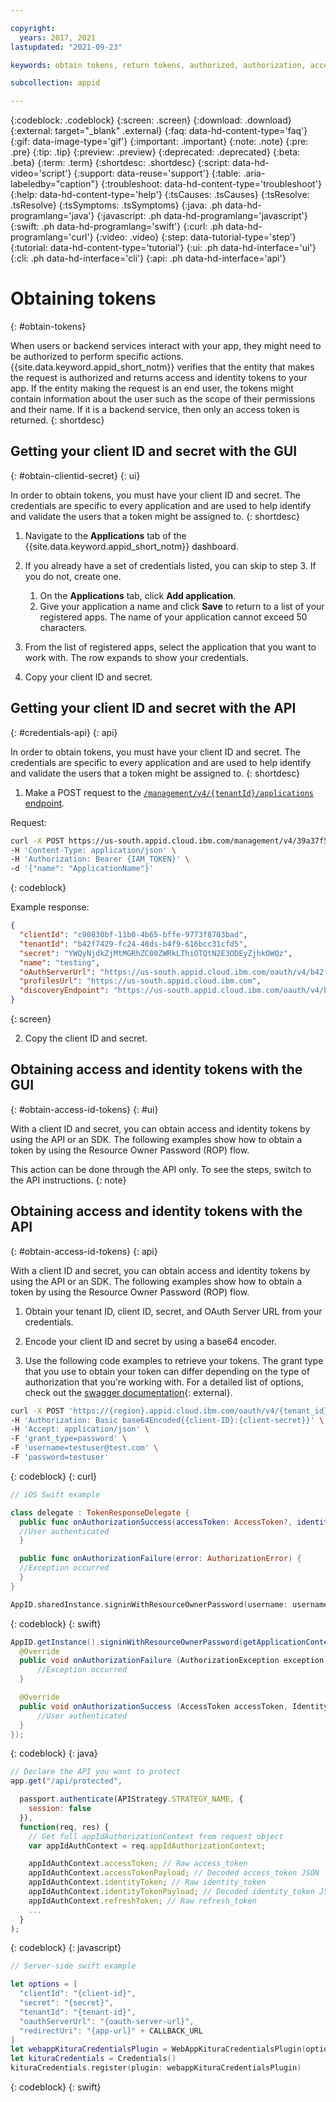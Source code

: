 ```yaml
---

copyright:
  years: 2017, 2021
lastupdated: "2021-09-23"

keywords: obtain tokens, return tokens, authorized, authorization, access management, client id, secret, tenant id, app security, identity token

subcollection: appid

---
```


{:codeblock: .codeblock}
{:screen: .screen}
{:download: .download}
{:external: target="_blank" .external}
{:faq: data-hd-content-type='faq'}
{:gif: data-image-type='gif'}
{:important: .important}
{:note: .note}
{:pre: .pre}
{:tip: .tip}
{:preview: .preview}
{:deprecated: .deprecated}
{:beta: .beta}
{:term: .term}
{:shortdesc: .shortdesc}
{:script: data-hd-video='script'}
{:support: data-reuse='support'}
{:table: .aria-labeledby="caption"}
{:troubleshoot: data-hd-content-type='troubleshoot'}
{:help: data-hd-content-type='help'}
{:tsCauses: .tsCauses}
{:tsResolve: .tsResolve}
{:tsSymptoms: .tsSymptoms}
{:java: .ph data-hd-programlang='java'}
{:javascript: .ph data-hd-programlang='javascript'}
{:swift: .ph data-hd-programlang='swift'}
{:curl: .ph data-hd-programlang='curl'}
{:video: .video}
{:step: data-tutorial-type='step'}
{:tutorial: data-hd-content-type='tutorial'}
{:ui: .ph data-hd-interface='ui'}
{:cli: .ph data-hd-interface='cli'}
{:api: .ph data-hd-interface='api'}



# Obtaining tokens
{: #obtain-tokens}

When users or backend services interact with your app, they might need to be authorized to perform specific actions. {{site.data.keyword.appid_short_notm}} verifies that the entity that makes the request is authorized and returns access and identity tokens to your app. If the entity making the request is an end user, the tokens might contain information about the user such as the scope of their permissions and their name. If it is a backend service, then only an access token is returned.
{: shortdesc}


## Getting your client ID and secret with the GUI
{: #obtain-clientid-secret}
{: ui}

In order to obtain tokens, you must have your client ID and secret. The credentials are specific to every application and are used to help identify and validate the users that a token might be assigned to. 
{: shortdesc}

1. Navigate to the **Applications** tab of the {{site.data.keyword.appid_short_notm}} dashboard.

2. If you already have a set of credentials listed, you can skip to step 3. If you do not, create one.
    1. On the **Applications** tab, click **Add application**.
    2. Give your application a name and click **Save** to return to a list of your registered apps. The name of your application cannot exceed 50 characters.

3. From the list of registered apps, select the application that you want to work with. The row expands to show your credentials.

4. Copy your client ID and secret.


## Getting your client ID and secret with the API
{: #credentials-api}
{: api}

In order to obtain tokens, you must have your client ID and secret. The credentials are specific to every application and are used to help identify and validate the users that a token might be assigned to. 
{: shortdesc}

1.  Make a POST request to the [`/management/v4/{tenantId}/applications` endpoint](https://us-south.appid.cloud.ibm.com/swagger-ui/#/Management%20API%20-%20Applications/mgmt.registerApplication).

  Request:

  ```sh
  curl -X POST https://us-south.appid.cloud.ibm.com/management/v4/39a37f57-a227-4bfe-a044-93b6e6060b61/applications/ \
  -H 'Content-Type: application/json' \
  -H 'Authorization: Bearer {IAM_TOKEN}' \
  -d '{"name": "ApplicationName"}'
  ```
  {: codeblock}

  Example response:

  ```json
  {
    "clientId": "c90830bf-11b0-4b65-bffe-9773f8703bad",
    "tenantId": "b42f7429-fc24-48ds-b4f9-616bcc31cfd5",
    "secret": "YWQyNjdkZjMtMGRhZC00ZWRkLThiOTQtN2E3ODEyZjhkOWQz",
    "name": "testing",
    "oAuthServerUrl": "https://us-south.appid.cloud.ibm.com/oauth/v4/b42f7429-fc24-48ds-b4f9-616bcb31cfd5",
    "profilesUrl": "https://us-south.appid.cloud.ibm.com",
    "discoveryEndpoint": "https://us-south.appid.cloud.ibm.com/oauth/v4/b42f7429-fc24-48ds-b4f9-616bcb31cfd5/.well-known/openid-configuration"
  }
  ```
  {: screen}

2. Copy the client ID and secret.


## Obtaining access and identity tokens with the GUI
{: #obtain-access-id-tokens}
{: #ui}

With a client ID and secret, you can obtain access and identity tokens by using the API or an SDK. The following examples show how to obtain a token by using the Resource Owner Password (ROP) flow.

This action can be done through the API only. To see the steps, switch to the API instructions.
{: note}

## Obtaining access and identity tokens with the API
{: #obtain-access-id-tokens}
{: api}

With a client ID and secret, you can obtain access and identity tokens by using the API or an SDK. The following examples show how to obtain a token by using the Resource Owner Password (ROP) flow.


1. Obtain your tenant ID, client ID, secret, and OAuth Server URL from your credentials.

2. Encode your client ID and secret by using a base64 encoder.

3. Use the following code examples to retrieve your tokens. The grant type that you use to obtain your token can differ depending on the type of authorization that you're working with. For a detailed list of options, check out the [swagger documentation](https://us-south.appid.cloud.ibm.com/swagger-ui/#/Authorization%20Server%20-%20Authorization%20Server%20V4/oauth-server.token){: external}.

  
  ```sh
  curl -X POST 'https://{region}.appid.cloud.ibm.com/oauth/v4/{tenant_id}/token' \
  -H 'Authorization: Basic base64Encoded{{client-ID}:{client-secret}}' \
  -H 'Accept: application/json' \
  -F 'grant_type=password' \
  -F 'username=testuser@test.com' \
  -F 'password=testuser'
  ```
  {: codeblock}
  {: curl}

  
  ```swift
  // iOS Swift example

  class delegate : TokenResponseDelegate {
    public func onAuthorizationSuccess(accessToken: AccessToken?, identityToken: IdentityToken?, refreshToken: RefreshToken?, response:Response?) {
    //User authenticated
    }

    public func onAuthorizationFailure(error: AuthorizationError) {
    //Exception occurred
    }
  }

  AppID.sharedInstance.signinWithResourceOwnerPassword(username: username, password: password, delegate: delegate())
  ```
  {: codeblock}
  {: swift}

  
  ```java
  AppID.getInstance().signinWithResourceOwnerPassword(getApplicationContext(), username, password, new TokenResponseListener() {
    @Override
    public void onAuthorizationFailure (AuthorizationException exception) {
        //Exception occurred
    }

    @Override
    public void onAuthorizationSuccess (AccessToken accessToken, IdentityToken identityToken, RefreshToken refreshToken) {
        //User authenticated
    }
  });
  ```
  {: codeblock}
  {: java}

  

  ```javascript
  // Declare the API you want to protect
  app.get("/api/protected",

    passport.authenticate(APIStrategy.STRATEGY_NAME, {
      session: false
    }),
    function(req, res) {
      // Get full appIdAuthorizationContext from request object
      var appIdAuthContext = req.appIdAuthorizationContext;

      appIdAuthContext.accessToken; // Raw access_token
      appIdAuthContext.accessTokenPayload; // Decoded access_token JSON
      appIdAuthContext.identityToken; // Raw identity_token
      appIdAuthContext.identityTokenPayload; // Decoded identity_token JSON
      appIdAuthContext.refreshToken; // Raw refresh_token
      ...
    }
  );
  ```
  {: codeblock}
  {: javascript}

  
  ```swift
  // Server-side swift example

  let options = [
    "clientId": "{client-id}",
    "secret": "{secret}",
    "tenantId": "{tenant-id}",
    "oauthServerUrl": "{oauth-server-url}",
    "redirectUri": "{app-url}" + CALLBACK_URL
  ]
  let webappKituraCredentialsPlugin = WebAppKituraCredentialsPlugin(options: options)
  let kituraCredentials = Credentials()
  kituraCredentials.register(plugin: webappKituraCredentialsPlugin)
  ```
  {: codeblock}
  {: swift}


